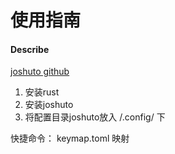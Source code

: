 # 使用指南

#### Describe

[joshuto github](https://github.com/kamiyaa/joshuto)

1. 安装rust
2. 安装joshuto
3. 将配置目录joshuto放入 /.config/ 下



快捷命令： keymap.toml 映射
